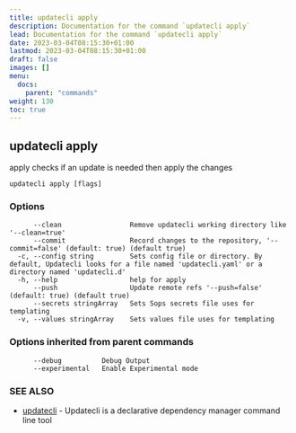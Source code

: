 ```yaml
---
title: updatecli apply
description: Documentation for the command `updatecli apply`
lead: Documentation for the command `updatecli apply`
date: 2023-03-04T08:15:30+01:00
lastmod: 2023-03-04T08:15:30+01:00
draft: false
images: []
menu:
  docs:
    parent: "commands"
weight: 130
toc: true
---
```


## updatecli apply

apply checks if an update is needed then apply the changes

```
updatecli apply [flags]
```

### Options

```
      --clean                 Remove updatecli working directory like '--clean=true'
      --commit                Record changes to the repository, '--commit=false' (default: true) (default true)
  -c, --config string         Sets config file or directory. By default, Updatecli looks for a file named 'updatecli.yaml' or a directory named 'updatecli.d'
  -h, --help                  help for apply
      --push                  Update remote refs '--push=false' (default: true) (default true)
      --secrets stringArray   Sets Sops secrets file uses for templating
  -v, --values stringArray    Sets values file uses for templating
```

### Options inherited from parent commands

```
      --debug          Debug Output
      --experimental   Enable Experimental mode
```

### SEE ALSO

* [updatecli](/docs/commands/updatecli)	 - Updatecli is a declarative dependency manager command line tool

